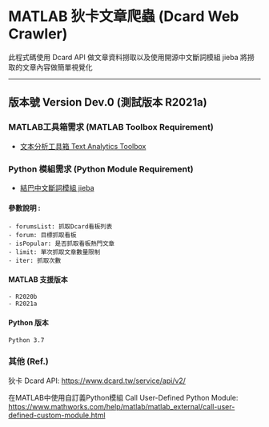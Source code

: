 # MATLAB 狄卡文章爬蟲 (Dcard Web Crawler)

此程式碼使用 Dcard API 做文章資料撈取以及使用開源中文斷詞模組 jieba
將撈取的文章內容做簡單視覺化

---
版本號 Version Dev.0 (測試版本 R2021a)
---
  
### MATLAB工具箱需求 (MATLAB Toolbox Requirement)
* [文本分析工具箱 Text Analytics Toolbox](https://www.mathworks.com/help/textanalytics/)
### Python 模組需求 (Python Module Requirement)
* [結巴中文斷詞模組 jieba](https://github.com/fxsjy/jieba)
 

#### 參數說明 :
    - forumsList: 抓取Dcard看板列表
    - forum: 目標抓取看板
    - isPopular: 是否抓取看板熱門文章
    - limit: 單次抓取文章數量限制
    - iter: 抓取次數
#### MATLAB 支援版本
    - R2020b
    - R2021a
#### Python 版本
    Python 3.7
### 其他 (Ref.)
 狄卡 Dcard API: 
 https://www.dcard.tw/service/api/v2/
 
 在MATLAB中使用自訂義Python模組 Call User-Defined Python Module:
 https://www.mathworks.com/help/matlab/matlab_external/call-user-defined-custom-module.html
